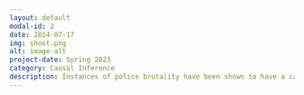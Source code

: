 ```yaml
---
layout: default
modal-id: 2
date: 2014-07-17
img: shoot.png
alt: image-alt
project-date: Spring 2023
category: Causal Inference
description: Instances of police brutality have been shown to have a catalyzing effect on the electorate. For example, following the murder of George Floyd in Minneapolis in 2020 voter turnout in the 2021 mayoral election increased over 53 percent from 2017. However, despite a massive change in turnout indicating the mobilizing effect of police killings, Mayor Jacob Frey still won reelection in 2021. This puzzle of accountability is what I will explore further and put to the test at a national-level. Using data from police killings which occurred in medium and large (greater than 50,000 people) cities from 2013-2021 and corresponding mayoral election returns I consider the impact of police brutality on turnout, democratic vote share and incumbency vote choice. I expect to find turnout and democratic vote share in the mayoral election will increase following instances of police brutality. I also expect, relative to cities where there were no instances of police brutality, incumbency percentage will decrease, suggesting mayors are being “punished” for police brutality happening on their watch. However, I expect this effect is not large enough to unseat the incumbent, demonstrating contradictory outcomes. Increased mobilization, yet incumbent reelection- indicating a lack of mayoral accountability. I leverage the as-if random timing and location of instances of police brutality to implement a differences in differences design spanning multiple time periods. I also run a supplementary mediation analysis using local awareness as a mediator. Results indicate marginal effects of police killing on turnout, democratic vote share and incumbency support. This research highlights the limitations of elections at holding elected officials accountable for police brutality. 
---
```

